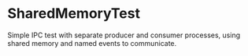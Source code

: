 # SharedMemoryTest
Simple IPC test with separate producer and consumer processes, using
shared memory and named events to communicate.